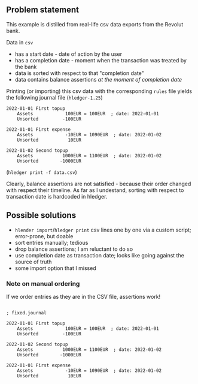 ## Problem statement

This example is distilled from real-life csv data exports from the Revolut bank.

Data in `csv`
 - has a start date - date of action by the user
 - has a completion date - moment when the transaction was treated by the bank
 - data is sorted with respect to that "completion date"
 - data contains balance assertions *at the moment of completion date*

Printing (or importing) this csv data with the corresponding `rules` file yields the following journal file (`hledger-1.25`)

```ledger
2022-01-01 First topup
    Assets            100EUR = 100EUR  ; date: 2022-01-01
    Unsorted         -100EUR

2022-01-01 First expense
    Assets            -10EUR = 1090EUR  ; date: 2022-01-02
    Unsorted           10EUR

2022-01-02 Second topup
    Assets           1000EUR = 1100EUR  ; date: 2022-01-02
    Unsorted        -1000EUR
```

(`hledger print -f data.csv`)

Clearly, balance assertions are not satisfied - because their order changed with respect their timeline. As far as I undestand, sorting with respect to transaction date is hardcoded in hledger.

## Possible solutions
- `hlender import`/`hledger print` csv lines one by one via a custom script; error-prone, but doable
- sort entries manually; tedious
- drop balance assertions; I am reluctant to do so
- use completion date as transaction date; looks like going against the source of truth
- some import option that I missed

### Note on manual ordering

If we order entries as they are in the CSV file, assertions work!

```ledger

; fixed.journal

2022-01-01 First topup
    Assets            100EUR = 100EUR  ; date: 2022-01-01
    Unsorted         -100EUR

2022-01-02 Second topup
    Assets           1000EUR = 1100EUR  ; date: 2022-01-02
    Unsorted        -1000EUR

2022-01-01 First expense
    Assets            -10EUR = 1090EUR  ; date: 2022-01-02
    Unsorted           10EUR
```

